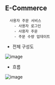 ## E-Commerce
```
  사용자 주문 서비스 
    - 사용자 로그인
    - 사용자 주문
    - 주문 수량 업데이트
```
+ 전체 구성도

![image](https://user-images.githubusercontent.com/76584547/121708218-4efd3900-cb12-11eb-84b8-c62623818bbb.png)


+ 흐름 


![image](https://user-images.githubusercontent.com/76584547/121706865-fc6f4d00-cb10-11eb-80e3-3cccc0e869ac.png)


